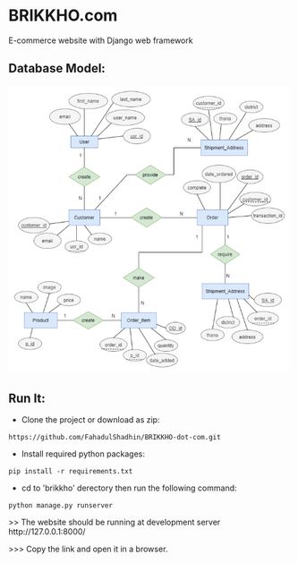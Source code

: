 # BRIKKHO.com
E-commerce website with Django web framework

## Database Model:
<img src="images/ermodel.png">

## Run It:
* Clone the project or download as zip:
```
https://github.com/FahadulShadhin/BRIKKHO-dot-com.git
```

* Install required python packages:
```
pip install -r requirements.txt
```

* cd to 'brikkho' derectory then run the following command:
```
python manage.py runserver
```

<p>>> The website should be running at development server http://127.0.0.1:8000/ </p>
<p>>>> Copy the link and open it in a browser.</p>
